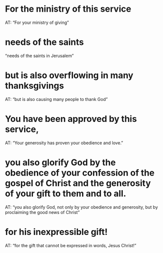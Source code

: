#  For the ministry of this service 
AT: “For your ministry of giving”
#  needs of the saints 
“needs of the saints in Jerusalem”
#  but is also overflowing in many thanksgivings 
AT: “but is also causing many people to thank God”
#  You have been approved by this service, 
AT: “Your generosity has proven your obedience
and love.”
#  you also glorify God by the obedience of your confession of the gospel of Christ and the generosity of your gift to them and to all.
AT: “you also glorify God, not only by your obedience and generosity, but by proclaiming the good news of Christ”
#  for his inexpressible gift! 
AT: “for the gift that cannot be expressed in words, Jesus
Christ!”

